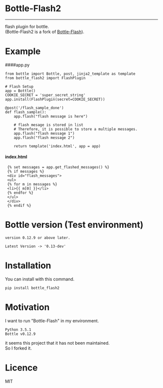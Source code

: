 # Bottle-Flash2----flash plugin for bottle.<br>(Bottle-Flash2 is a fork of [Bottle-Flash](https://pypi.python.org/pypi/bottle-flash/)).# Example

####app.py
~~~~
from bottle import Bottle, post, jinja2_template as template
from bottle_flash2 import FlashPlugin

# Flash Setup
app = Bottle()
COOKIE_SECRET = 'super_secret_string'
app.install(FlashPlugin(secret=COOKIE_SECRET))

@post('/flash_sample_done')
def flash_sample():
    app.flash("flash message is here")
    
    # flash mesage is stored in list
    # Therefore, it is possible to store a multiple messages.
    app.flash("flash message 1")
    app.flash("flash message 2")
        
    return template('index.html', app = app)
~~~~#### index.html
~~~~
 {% set messages = app.get_flashed_messages() %}
 {% if messages %}
 <div id="flash_messages">
 <ul>
 {% for m in messages %}
 <li>{{ m[0] }}</li>
 {% endfor %}
 </ul>
 </div>
 {% endif %}~~~~# Bottle version (Test environment)

	version 0.12.9 or above later.
	Latest Version -> '0.13-dev'
# Installation
You can install with this command.
	pip install bottle_flash2


# Motivation

I want to run "Bottle-Flash" in my environment.<br>

	Python 3.5.1	Bottle v0.12.9

it seems this project that it has not been maintained.<br>
So I forked it.

# Licence

MIT